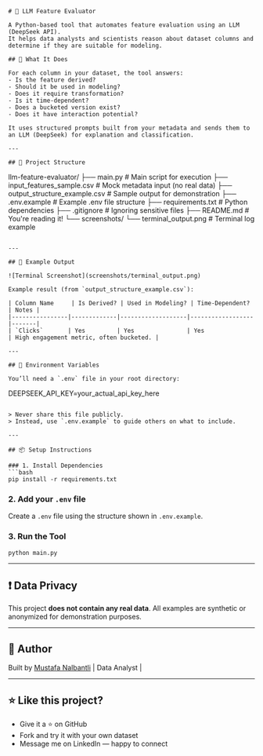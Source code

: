 ```
# 🧠 LLM Feature Evaluator

A Python-based tool that automates feature evaluation using an LLM (DeepSeek API).  
It helps data analysts and scientists reason about dataset columns and determine if they are suitable for modeling.

## 🚀 What It Does

For each column in your dataset, the tool answers:
- Is the feature derived?
- Should it be used in modeling?
- Does it require transformation?
- Is it time-dependent?
- Does a bucketed version exist?
- Does it have interaction potential?

It uses structured prompts built from your metadata and sends them to an LLM (DeepSeek) for explanation and classification.

---

## 📁 Project Structure

```

  llm-feature-evaluator/
    ├── main.py                         # Main script for execution
    ├── input\_features\_sample.csv       # Mock metadata input (no real data)
    ├── output\_structure\_example.csv    # Sample output for demonstration
    ├── .env.example                    # Example .env file structure
    ├── requirements.txt                # Python dependencies
    ├── .gitignore                      # Ignoring sensitive files
    ├── README.md                       # You're reading it!
    └── screenshots/
    └── terminal\_output.png         # Terminal log example

```

---

## 🧪 Example Output

![Terminal Screenshot](screenshots/terminal_output.png)

Example result (from `output_structure_example.csv`):

| Column Name     | Is Derived? | Used in Modeling? | Time-Dependent? | Notes |
|----------------|-------------|-------------------|------------------|-------|
| `Clicks`       | Yes         | Yes               | Yes              | High engagement metric, often bucketed. |

---

## 🔐 Environment Variables

You’ll need a `.env` file in your root directory:

```

DEEPSEEK\_API\_KEY=your\_actual\_api\_key\_here

````

> Never share this file publicly.  
> Instead, use `.env.example` to guide others on what to include.

---

## 📦 Setup Instructions

### 1. Install Dependencies
```bash
pip install -r requirements.txt
````

### 2. Add your `.env` file

Create a `.env` file using the structure shown in `.env.example`.

### 3. Run the Tool

```bash
python main.py
```

---

## ❗ Data Privacy

This project **does not contain any real data**.
All examples are synthetic or anonymized for demonstration purposes.

---

## 👋 Author

Built by [Mustafa Nalbantli](https://linkedin.com/in/mustafanalbantli)
                           | Data Analyst | 

---

## ⭐️ Like this project?

* Give it a ⭐ on GitHub
* Fork and try it with your own dataset
* Message me on LinkedIn — happy to connect

```

